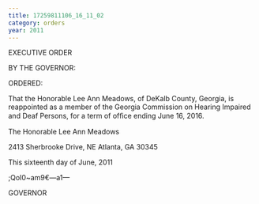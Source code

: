 ```yaml
---
title: 17259811106_16_11_02
category: orders
year: 2011
---
```

 

EXECUTIVE ORDER

BY THE GOVERNOR:

ORDERED:

That the Honorable Lee Ann Meadows, of DeKalb County,
Georgia, is reappointed as a member of the Georgia Commission on
Hearing Impaired and Deaf Persons, for a term of ofﬁce ending
June 16, 2016.

The Honorable Lee Ann Meadows

2413 Sherbrooke Drive, NE
Atlanta, GA 30345

This sixteenth day of June, 2011

;QoI0~am9€—a1—

GOVERNOR

